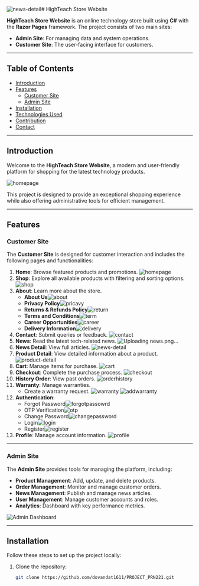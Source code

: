 ![news-detail](https://github.com/user-attachments/assets/e8b408e0-35a5-42c9-8113-85d9cbf941be)# HighTeach Store Website

**HighTeach Store Website** is an online technology store built using **C#** with the **Razor Pages** framework. The project consists of two main sites:

- **Admin Site**: For managing data and system operations.
- **Customer Site**: The user-facing interface for customers.

---

## Table of Contents

- [Introduction](#introduction)
- [Features](#features)
  - [Customer Site](#customer-site)
  - [Admin Site](#admin-site)
- [Installation](#installation)
- [Technologies Used](#technologies-used)
- [Contribution](#contribution)
- [Contact](#contact)

---

## Introduction

Welcome to the **HighTeach Store Website**, a modern and user-friendly platform for shopping for the latest technology products. 

![homepage](https://github.com/user-attachments/assets/97a47a3c-3387-4535-a280-a97800fbd5d5)


This project is designed to provide an exceptional shopping experience while also offering administrative tools for efficient management.

---

## Features

### Customer Site

The **Customer Site** is designed for customer interaction and includes the following pages and functionalities:

1. **Home**: Browse featured products and promotions.
![homepage](https://github.com/user-attachments/assets/3abe7cb7-d0a6-4308-a2a7-307bb3600ab9)
2. **Shop**: Explore all available products with filtering and sorting options.
   ![shop](https://github.com/user-attachments/assets/fabd3669-7423-436f-9298-7c98c6ab0f98)
3. **About**: Learn more about the store.
   - **About Us**![about](https://github.com/user-attachments/assets/ee95915c-43af-47c3-a01f-a4093335b903)
   - **Privacy Policy**![pricavy](https://github.com/user-attachments/assets/a987cdba-409b-4299-815d-df73107f5e2c)
   - **Returns & Refunds Policy**![return](https://github.com/user-attachments/assets/407ed51d-fbb9-42a6-a228-ee8f17e95689)
   - **Terms and Conditions**![term](https://github.com/user-attachments/assets/fa4568b6-c1ca-4d10-9f3e-307eef93a6ec)
   - **Career Opportunities**![career](https://github.com/user-attachments/assets/a0cf3f69-b7dc-4d37-bb9d-122e1953e569)
   - **Delivery Information**![delivery](https://github.com/user-attachments/assets/65b5a972-6e67-4423-9e6a-dc59a4b991cd)
4. **Contact**: Submit queries or feedback.
   ![contact](https://github.com/user-attachments/assets/708676b6-71a9-4d6f-afc4-85abe08d3f9e)
5. **News**: Read the latest tech-related news.
   ![Uploading news.png…]()
6. **News Detail**: View full articles.
   ![news-detail](https://github.com/user-attachments/assets/ce26ba2f-25fa-46a3-aedc-17045649801b)
7. **Product Detail**: View detailed information about a product.
  ![product-detail](https://github.com/user-attachments/assets/77765eec-6362-47d6-aa9d-6a247910c71e)
8. **Cart**: Manage items for purchase.
   ![cart](https://github.com/user-attachments/assets/9f31313f-66bb-412a-afd5-810f3b6ac009)
9. **Checkout**: Complete the purchase process.
  ![checkout](https://github.com/user-attachments/assets/270e615e-6c2b-48c3-997f-1d185437b130)
10. **History Order**: View past orders.
    ![orderhistory](https://github.com/user-attachments/assets/9bf6f2f8-c9d5-4a92-b380-a23f6814773e)
12. **Warranty**: Manage warranties.
    - Create a warranty request.
    ![warranty](https://github.com/user-attachments/assets/9cf26fd3-c09b-4ba6-9ffc-bf46f1298c84)
    ![addwarranty](https://github.com/user-attachments/assets/73f93e75-9356-420b-8c96-337192404d40)
13. **Authentication**:
    - Forgot Password![forgotpassowrd](https://github.com/user-attachments/assets/9b94ef12-4f7d-4a74-8f5b-4140894dcd23)
    - OTP Verification![otp](https://github.com/user-attachments/assets/617a543e-38da-4cf1-8ffc-3fb5ff48d962)
    - Change Password![changepassword](https://github.com/user-attachments/assets/722dcd81-90ae-49d6-8fce-51d69f27b5fc)
    - Login![login](https://github.com/user-attachments/assets/4e53c661-46cf-4e99-8ae5-02afcd060437)
    - Register![register](https://github.com/user-attachments/assets/2e782024-5771-473f-af75-429e1bf3dfd4)
14. **Profile**: Manage account information.
    ![profile](https://github.com/user-attachments/assets/baaf4fce-f0f1-4a11-9e49-e608e312700c)
---

### Admin Site

The **Admin Site** provides tools for managing the platform, including:

- **Product Management**: Add, update, and delete products.
- **Order Management**: Monitor and manage customer orders.
- **News Management**: Publish and manage news articles.
- **User Management**: Manage customer accounts and roles.
- **Analytics**: Dashboard with key performance metrics.

![Admin Dashboard](path/to/admin-dashboard-image.png)

---

## Installation

Follow these steps to set up the project locally:

1. Clone the repository:
   ```bash
   git clone https://github.com/dovandat1611/PROJECT_PRN221.git
